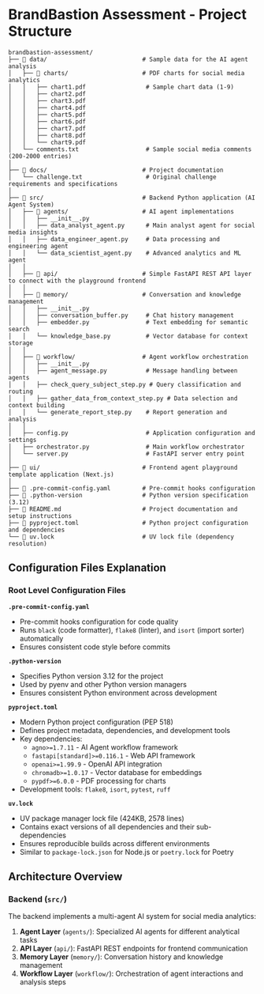 # BrandBastion Assessment - Project Structure

```
brandbastion-assessment/
├── 📁 data/                           # Sample data for the AI agent analysis
│   ├── 📁 charts/                     # PDF charts for social media analytics
│   │   ├── chart1.pdf                 # Sample chart data (1-9)
│   │   ├── chart2.pdf
│   │   ├── chart3.pdf
│   │   ├── chart4.pdf
│   │   ├── chart5.pdf
│   │   ├── chart6.pdf
│   │   ├── chart7.pdf
│   │   ├── chart8.pdf
│   │   └── chart9.pdf
│   └── comments.txt                   # Sample social media comments (200-2000 entries)
│
├── 📁 docs/                           # Project documentation
│   └── challenge.txt                  # Original challenge requirements and specifications
│
├── 📁 src/                            # Backend Python application (AI Agent System)
│   ├── 📁 agents/                     # AI agent implementations
│   │   ├── __init__.py
│   │   ├── data_analyst_agent.py      # Main analyst agent for social media insights
│   │   ├── data_engineer_agent.py     # Data processing and engineering agent
│   │   └── data_scientist_agent.py    # Advanced analytics and ML agent
│   │
│   ├── 📁 api/                        # Simple FastAPI REST API layer to connect with the playground frontend
│   │
│   ├── 📁 memory/                     # Conversation and knowledge management
│   │   ├── __init__.py
│   │   ├── conversation_buffer.py     # Chat history management
│   │   ├── embedder.py                # Text embedding for semantic search
│   │   └── knowledge_base.py          # Vector database for context storage
│   │
│   ├── 📁 workflow/                   # Agent workflow orchestration
│   │   ├── __init__.py
│   │   ├── agent_message.py           # Message handling between agents
│   │   ├── check_query_subject_step.py # Query classification and routing
│   │   ├── gather_data_from_context_step.py # Data selection and context building
│   │   └── generate_report_step.py    # Report generation and analysis
│   │
│   ├── config.py                      # Application configuration and settings
│   ├── orchestrator.py                # Main workflow orchestrator
│   └── server.py                      # FastAPI server entry point
│
├── 📁 ui/                             # Frontend agent playground template application (Next.js)
│
├── 📄 .pre-commit-config.yaml         # Pre-commit hooks configuration
├── 📄 .python-version                 # Python version specification (3.12)
├── 📄 README.md                       # Project documentation and setup instructions
├── 📄 pyproject.toml                  # Python project configuration and dependencies
└── 📄 uv.lock                         # UV lock file (dependency resolution)
```

## Configuration Files Explanation

### Root Level Configuration Files

**`.pre-commit-config.yaml`**
- Pre-commit hooks configuration for code quality
- Runs `black` (code formatter), `flake8` (linter), and `isort` (import sorter) automatically
- Ensures consistent code style before commits

**`.python-version`**
- Specifies Python version 3.12 for the project
- Used by pyenv and other Python version managers
- Ensures consistent Python environment across development

**`pyproject.toml`**
- Modern Python project configuration (PEP 518)
- Defines project metadata, dependencies, and development tools
- Key dependencies:
  - `agno>=1.7.11` - AI Agent workflow framework
  - `fastapi[standard]>=0.116.1` - Web API framework
  - `openai>=1.99.9` - OpenAI API integration
  - `chromadb>=1.0.17` - Vector database for embeddings
  - `pypdf>=6.0.0` - PDF processing for charts
- Development tools: `flake8`, `isort`, `pytest`, `ruff`

**`uv.lock`**
- UV package manager lock file (424KB, 2578 lines)
- Contains exact versions of all dependencies and their sub-dependencies
- Ensures reproducible builds across different environments
- Similar to `package-lock.json` for Node.js or `poetry.lock` for Poetry

## Architecture Overview

### Backend (`src/`)
The backend implements a multi-agent AI system for social media analytics:

1. **Agent Layer** (`agents/`): Specialized AI agents for different analytical tasks
2. **API Layer** (`api/`): FastAPI REST endpoints for frontend communication
3. **Memory Layer** (`memory/`): Conversation history and knowledge management
4. **Workflow Layer** (`workflow/`): Orchestration of agent interactions and analysis steps
